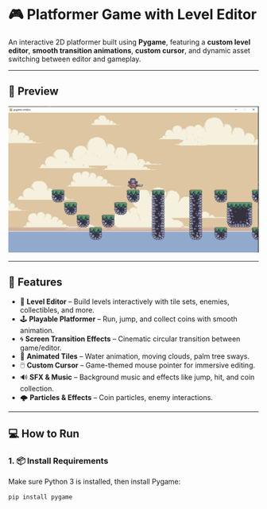 # 🎮 Platformer Game with Level Editor

An interactive 2D platformer built using **Pygame**, featuring a **custom level editor**, **smooth transition animations**, **custom cursor**, and dynamic asset switching between editor and gameplay.

---

## 📸 Preview
![Preview Image](https://raw.githubusercontent.com/ArchitPokharankar/Python-game/main/pygame.png)



---

## 🚀 Features

- 🧱 **Level Editor** – Build levels interactively with tile sets, enemies, collectibles, and more.
- 🕹️ **Playable Platformer** – Run, jump, and collect coins with smooth animation.
- 🌀 **Screen Transition Effects** – Cinematic circular transition between game/editor.
- 🌊 **Animated Tiles** – Water animation, moving clouds, palm tree sways.
- 🖱️ **Custom Cursor** – Game-themed mouse pointer for immersive editing.
- 🔊 **SFX & Music** – Background music and effects like jump, hit, and coin collection.
- 🌩️ **Particles & Effects** – Coin particles, enemy interactions.



---

## 💻 How to Run

### 1. 📦 Install Requirements

Make sure Python 3 is installed, then install Pygame:

```bash
pip install pygame
